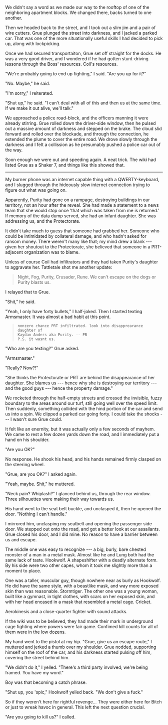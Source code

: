 We didn't say a word as we made our way to the rooftop of one of the neighboring apartment blocks.
We changed there, backs turned to one another.

Then we headed back to the street, and I took out a slim jim and a pair of wire cutters. Grue plunged
the street into darkness, and I jacked a parked car. That was one of the more situationally useful skills
I had decided to pick up, along with lockpicking.

Once we had secured transportaiton, Grue set off straight for the docks. He was a very good driver,
and I wondered if he had gotten stunt-driving lessons through the Boss' resources. Coil's resources.

"We're probably going to end up fighting," I said. "Are you up for it?"

"No. Maybe," he said.

"I'm sorry," I reiterated.

"Shut up," he said. "I can't deal with all of this and then us at the same time. If we 
make it out alive, we'll talk."

We approached a police road-block, and the officers manning it were already stirring.
Grue rolled down the driver-side window, then he pulsed out a massive amount of darkness
and stepped on the brake. The cloud slid forward and rolled over the blockade, and through
the connection, he extended the plume to cover the entire road. We drove slowly
through the darkness and I felt a collission as he presumably pushed a police car out of the way.

Soon enough we were out and speeding again. A neat trick. The wiki had listed Grue as a
Shaker 7, and things like this showed that.

----

My burner phone was an internet capable thing with a QWERTY-keyboard, and I slugged through the
hideously slow internet connection trying to figure out what was going on.

Apparently, Purity had gone on a rampage, destroying buildings in our territory, not an hour
after the reveal. She had made a statement to a news team that she would stop once 'that which
was taken from me is returned.' If memory of the data dump served, she had an infant daughter. She was
addressing us, and the Protectorate.

It didn't take much to guess that someone had grabbed her. Someone who could be intimidated by
collateral damage, and who hadn't asked for ransom money. There weren't many like that; my mind drew a blank
--- given her shoutout to the Protectorate, she believed that someone in a PRT-adjacent organization was to
blame.

Unless of course Coil had infiltrators and they had taken Purity's daughter to aggravate her.
Tattletale shot me another update:

> Night, Fog, Purity, Crusader, Rune. We can't escape on the dogs or Purity blasts us.

I relayed that to Grue.

"Shit," he said.

"Yeah, I only have forty bullets," I half-joked. Then I started texting Armsmaster. It was
almost a bad habit at this point.

> ~~~
> nonzero chance PRT infiltrated. look into disapprearance daughter of
> Kaydan Anders aka Purity. -- PB
> P.S. it wasnt us.
> ~~~

"Who are you texting?" Grue asked.

"Armsmaster."

"Really? Now?!"

"She thinks the Protectorate or PRT are behind the disappearance of her daughter. She blames us ---
hence why she is destroying our territory --- and the good guys --- hence the property damage."

We rocketed through the half-empty streets and crossed the invisible, fuzzy boundary to the areas
around our turf, still going well over the speed limit. Then suddenly, something collided with the hind portion
of the car and send us into a spin. We clipped a parked car going forty. I could take the shocks --- I wasn't sure
Grue could.

It felt like an enernity, but it was actually only a few seconds of mayhem. We came to rest a few dozen yards down
the road, and I immediately put a hand on his shoulder.

"Are you OK?"

No response. He shook his head, and his hands remained firmly clasped on the steering wheel.

"Grue, are you OK?" I asked again.

"Yeah, maybe. Shit," he muttered.

"Neck pain? Whiplash?" I glanced behind us, through the rear window. Three silhouettes were making
their way towards us.

His hand went to the seat belt buckle, and unclasped it, then he opened the door. "Nothing I can't handle."

I mirrored him, unclasping my seatbelt and opening the passenger side door. We stepped
out onto the road, and got a better look at our assailants. Grue closed his door, and I did mine. No
reason to have a barrier between us and escape.

The middle one was easy to recognize --- a big, burly, bare chested monster of a man in a metal mask. Almost
like he and Lung both had the same lack of taste. Hookwolf. A shapeshifter with a deadly alternate form.
By his side were two other capes, whom it took me slightly more than a moment to place.

One was a taller, muscular guy, though nowhere near as burly as Hookwolf. He did have the same
style, with a beastlike mask, and way more exposed skin than was reasonable. Stormtiger. The other
one was a young woman, built like a gymnast, in tight clothes, with scars on her exposed skin, and with her
head encased in a mask that resembled a metal cage. Cricket.

Aerokinesis and a close-quarter fighter with sound attacks.

If the wiki was to be believed, they had made their mark in underground cage fighting where powers were fair
game. Confimed kill counts for all of them were in the low dozens.

My hand went to the pistol at my hip. "Grue, give us an escape route," I muttered and jerked a thumb
over my shoulder. Grue nodded, supporting himself on the roof of the car, and his darkness started pulsing
off him, covering the street behind him.

"We didn't do it," I yelled. "There's a third party involved; we're being framed. You have my word."

Boy was that becoming a catch phrase.

"Shut up, you 'spic," Hookwolf yelled back. "We don't give a fuck."

So if they weren't here for rightful revenge... They were either here for Bitch or just to wreak havoc in
general. This left the next question crucial.

"Are you going to kill us?" I called.

